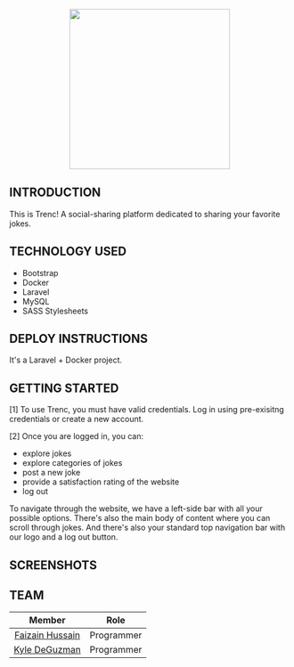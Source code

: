 <p align="center">
  <img src="https://github.com/faizan12123/Movie-Blog/blob/dev/public/logo.png?raw=true"/ style="width:30vw">
</p>  

## INTRODUCTION  
This is Trenc! A social-sharing platform dedicated to sharing your favorite jokes.

## TECHNOLOGY USED
- Bootstrap  
- Docker   
- Laravel   
- MySQL   
- SASS Stylesheets    

## DEPLOY INSTRUCTIONS  
It's a Laravel + Docker project. 

## GETTING STARTED
[1] To use Trenc, you must have valid credentials. Log in using pre-exisitng credentials or create a new account.   

[2] Once you are logged in, you can:   
- explore jokes
- explore categories of jokes  
- post a new joke   
- provide a satisfaction rating of the website
- log out

To navigate through the website, we have a left-side bar with all your possible options. There's also the main body of content where you can scroll through jokes. And there's also your standard top navigation bar with our logo and a log out button. 

## SCREENSHOTS


## TEAM
| Member | Role |
| :---: | :------: |
|[Faizain Hussain](https://github.com/faizan12123)| Programmer  
|[Kyle DeGuzman](https://github.com/kyledeguzmanx)| Programmer  
